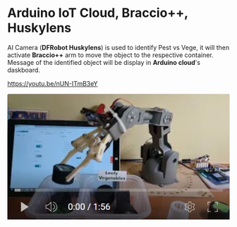 # Arduino IoT Cloud, Braccio++, Huskylens

AI Camera (**DFRobot Huskylens**) is used to identify Pest vs Vege, it will then activate **Braccio++** arm to move the object to the respective container. Message of the identified object will be display in **Arduino cloud**'s daskboard.
 
https://youtu.be/nUN-ITmB3eY

![You Tube Video](/Braccio_Huskylens.JPG)

